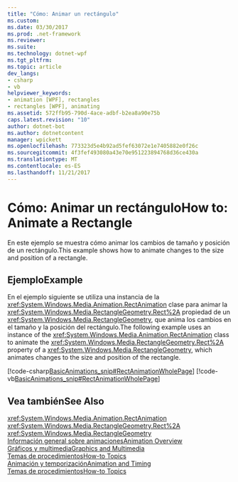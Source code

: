```yaml
---
title: "Cómo: Animar un rectángulo"
ms.custom: 
ms.date: 03/30/2017
ms.prod: .net-framework
ms.reviewer: 
ms.suite: 
ms.technology: dotnet-wpf
ms.tgt_pltfrm: 
ms.topic: article
dev_langs:
- csharp
- vb
helpviewer_keywords:
- animation [WPF], rectangles
- rectangles [WPF], animating
ms.assetid: 572ffb95-790d-4ace-adbf-b2ea8a90e75b
caps.latest.revision: "10"
author: dotnet-bot
ms.author: dotnetcontent
manager: wpickett
ms.openlocfilehash: 773323d5e4b92ad5fef63072e1e7405882e0f26c
ms.sourcegitcommit: 4f3fef493080a43e70e951223894768d36ce430a
ms.translationtype: MT
ms.contentlocale: es-ES
ms.lasthandoff: 11/21/2017
---
```

# <a name="how-to-animate-a-rectangle"></a><span data-ttu-id="9c9f1-102">Cómo: Animar un rectángulo</span><span class="sxs-lookup"><span data-stu-id="9c9f1-102">How to: Animate a Rectangle</span></span>
<span data-ttu-id="9c9f1-103">En este ejemplo se muestra cómo animar los cambios de tamaño y posición de un rectángulo.</span><span class="sxs-lookup"><span data-stu-id="9c9f1-103">This example shows how to animate changes to the size and position of a rectangle.</span></span>  
  
## <a name="example"></a><span data-ttu-id="9c9f1-104">Ejemplo</span><span class="sxs-lookup"><span data-stu-id="9c9f1-104">Example</span></span>  
 <span data-ttu-id="9c9f1-105">En el ejemplo siguiente se utiliza una instancia de la <xref:System.Windows.Media.Animation.RectAnimation> clase para animar la <xref:System.Windows.Media.RectangleGeometry.Rect%2A> propiedad de un <xref:System.Windows.Media.RectangleGeometry>, que anima los cambios en el tamaño y la posición del rectángulo.</span><span class="sxs-lookup"><span data-stu-id="9c9f1-105">The following example uses an instance of the <xref:System.Windows.Media.Animation.RectAnimation> class to animate the <xref:System.Windows.Media.RectangleGeometry.Rect%2A> property of a <xref:System.Windows.Media.RectangleGeometry>, which animates changes to the size and position of the rectangle.</span></span>  
  
 [!code-csharp[BasicAnimations_snip#RectAnimationWholePage](../../../../samples/snippets/csharp/VS_Snippets_Wpf/BasicAnimations_snip/CSharp/RectAnimationExample.cs#rectanimationwholepage)]
 [!code-vb[BasicAnimations_snip#RectAnimationWholePage](../../../../samples/snippets/visualbasic/VS_Snippets_Wpf/BasicAnimations_snip/VisualBasic/RectAnimationExample.vb#rectanimationwholepage)]  
  
## <a name="see-also"></a><span data-ttu-id="9c9f1-106">Vea también</span><span class="sxs-lookup"><span data-stu-id="9c9f1-106">See Also</span></span>  
 <xref:System.Windows.Media.Animation.RectAnimation>  
 <xref:System.Windows.Media.RectangleGeometry.Rect%2A>  
 <xref:System.Windows.Media.RectangleGeometry>  
 [<span data-ttu-id="9c9f1-107">Información general sobre animaciones</span><span class="sxs-lookup"><span data-stu-id="9c9f1-107">Animation Overview</span></span>](../../../../docs/framework/wpf/graphics-multimedia/animation-overview.md)  
 [<span data-ttu-id="9c9f1-108">Gráficos y multimedia</span><span class="sxs-lookup"><span data-stu-id="9c9f1-108">Graphics and Multimedia</span></span>](../../../../docs/framework/wpf/graphics-multimedia/index.md)  
 [<span data-ttu-id="9c9f1-109">Temas de procedimientos</span><span class="sxs-lookup"><span data-stu-id="9c9f1-109">How-to Topics</span></span>](../../../../docs/framework/wpf/graphics-multimedia/graphics-how-to-topics.md)  
 [<span data-ttu-id="9c9f1-110">Animación y temporización</span><span class="sxs-lookup"><span data-stu-id="9c9f1-110">Animation and Timing</span></span>](http://msdn.microsoft.com/en-us/7d83765b-d5ae-41b1-b423-80206e1124aa)  
 [<span data-ttu-id="9c9f1-111">Temas de procedimientos</span><span class="sxs-lookup"><span data-stu-id="9c9f1-111">How-to Topics</span></span>](../../../../docs/framework/wpf/graphics-multimedia/animation-and-timing-how-to-topics.md)
